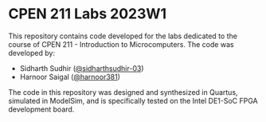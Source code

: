 # CPEN 211 Labs 2023W1

This repository contains code developed for the labs dedicated to the course of CPEN 211 - Introduction to Microcomputers. The code was developed by:

 * Sidharth Sudhir ([@sidharthsudhir-03](https://github.com/sidharthsudhir-03))
 * Harnoor Saigal ([@harnoor381](https://github.com/harnoor381))

The code in this repository was designed and synthesized in Quartus, simulated in ModelSim, and is specifically tested on the Intel DE1-SoC FPGA development board.

